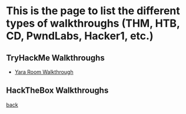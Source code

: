 # This is the page to list the different types of walkthroughs (THM, HTB, CD, PwndLabs, Hacker1, etc.)

## TryHackMe Walkthroughs
* [Yara Room Walkthrough](YaraWalkthrough.html)

## HackTheBox Walkthroughs

[back](./)
